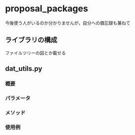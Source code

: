 # proposal\_packages

今後使う人がいるのか分かりませんが，自分への備忘録も兼ねて

## ライブラリの構成

ファイルツリーの図とか載せる

## dat\_utils.py

### 概要

### パラメータ

### メソッド

### 使用例

